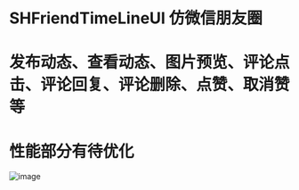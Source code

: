 # SHFriendTimeLineUI 仿微信朋友圈
# 发布动态、查看动态、图片预览、评论点击、评论回复、评论删除、点赞、取消赞等
# 性能部分有待优化
![image](https://github.com/CCSH/SHFriendTimeLineUI/blob/master/QQ20180314-123534.gif)

